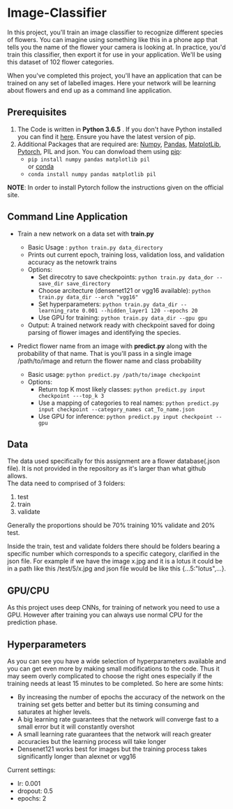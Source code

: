 # Image-Classifier
In this project, you'll train an image classifier to recognize different species of flowers. You can imagine using something like this in a phone app that tells you the name of the flower your camera is looking at. In practice, you'd train this classifier, then export it for use in your application. We'll be using this dataset of 102 flower categories.

When you've completed this project, you'll have an application that can be trained on any set of labelled images. Here your network will be learning about flowers and end up as a command line application. 

## Prerequisites
1. The Code is written in **Python 3.6.5** . If you don't have Python installed you can find it [here](https://www.python.org/downloads/).
Ensure you have the latest version of pip.
2. Additional Packages that are required are: [Numpy](http://www.numpy.org/), [Pandas](https://pandas.pydata.org/), [MatplotLib](https://matplotlib.org/), [Pytorch](https://pytorch.org/), PIL and json. You can donwload them using [pip](https://pypi.org/project/pip/):
    - ```pip install numpy pandas matplotlib pil```<br/>
    or [conda](http://www.numpy.org/)
    - ```conda install numpy pandas matplotlib pil```
    
**NOTE**: In order to install Pytorch follow the instructions given on the official site.

## Command Line Application

- Train a new network on a data set with **train.py**
  - Basic Usage : ```python train.py data_directory```<br/>
  - Prints out current epoch, training loss, validation loss, and validation accuracy as the netowrk trains
  - Options:
    - Set direcotry to save checkpoints: ```python train.py data_dor --save_dir save_directory```
    - Choose arcitecture (densenet121 or vgg16 available): ```python train.py data_dir --arch "vgg16"```
    - Set hyperparameters: ```python train.py data_dir --learning_rate 0.001 --hidden_layer1 120 --epochs 20```
    - Use GPU for training: ```python train.py data_dir --gpu gpu```
  - Output: A trained network ready with checkpoint saved for doing parsing of flower images and identifying the species.
    
- Predict flower name from an image with **predict.py** along with the probability of that name. That is you'll pass in a single image /path/to/image and return the flower name and class probability
  - Basic usage: ```python predict.py /path/to/image checkpoint```
  - Options:
    - Return top K most likely classes: ```python predict.py input checkpoint ---top_k 3```
    - Use a mapping of categories to real names: ```python predict.py input checkpoint --category_names cat_To_name.json```
    - Use GPU for inference: ```python predict.py input checkpoint --gpu```

## Data
The data used specifically for this assignment are a flower database(.json file). It is not provided in the repository as it's larger than what github allows.<br/>
The data need to comprised of 3 folders:
1. test
2. train 
3. validate<br/>

Generally the proportions should be 70% training 10% validate and 20% test.

Inside the train, test and validate folders there should be folders bearing a specific number which corresponds to a specific category, clarified in the json file. For example if we have the image x.jpg and it is a lotus it could be in a path like this /test/5/x.jpg and json file would be like this {...5:"lotus",...}. 

## GPU/CPU
As this project uses deep CNNs, for training of network you need to use a GPU. However after training you can always use normal CPU for the prediction phase.

## Hyperparameters
As you can see you have a wide selection of hyperparameters available and you can get even more by making small modifications to the code. Thus it may seem overly complicated to choose the right ones especially if the training needs at least 15 minutes to be completed. So here are some hints:

- By increasing the number of epochs the accuracy of the network on the training set gets better and better but its timing consuming and saturates at higher levels.
- A big learning rate guarantees that the network will converge fast to a small error but it will constantly overshot
- A small learning rate guarantees that the network will reach greater accuracies but the learning process will take longer
- Densenet121 works best for images but the training process takes significantly longer than alexnet or vgg16

Current settings:<br/>
- lr: 0.001
- dropout: 0.5
- epochs: 2

